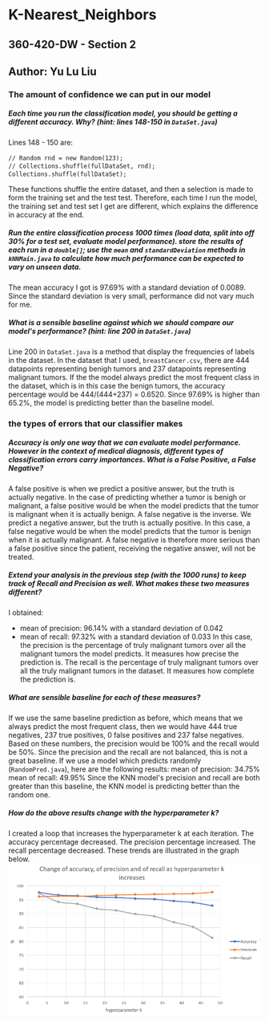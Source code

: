 # K-Nearest_Neighbors
## 360-420-DW - Section 2
## Author: Yu Lu Liu
 
 ### The amount of confidence we can put in our model
##### Each time you run the classification model, you should be getting a different accuracy. Why? (hint: lines 148-150 in `DataSet.java`)
Lines 148 - 150 are:
```
// Random rnd = new Random(123);
// Collections.shuffle(fullDataSet, rnd);
Collections.shuffle(fullDataSet);
```
These functions shuffle the entire dataset, and then a selection is made to form the training set and the test test. Therefore, each time I run the model, the training set and test set I get are different, which explains the difference in accuracy at the end. 

##### Run the entire classification process 1000 times (load data, split into off 30% for a test set, evaluate model performance). store the results of each run in a `double[]`; use the `mean` and `standardDeviation` methods in `kNNMain.java` to calculate how much performance can be expected to vary on unseen data. 
The mean accuracy I got is 97.69% with a standard deviation of 0.0089. Since the standard deviation is very small, performance did not vary much for me. 

##### What is a sensible baseline against which we should compare our model's performance? (hint: line 200 in `DataSet.java`)
Line 200 in `DataSet.java` is a method that display the frequencies of labels in the dataset. In the dataset that I used, `breastCancer.csv`, there are 444 datapoints representing benigh tumors and 237 datapoints representing malignant tumors. If the the model always predict the most frequent class in the dataset, which is in this case the benign tumors, the accuracy percentage would be 444/(444+237) = 0.6520. Since 97.69% is higher than 65.2%, the model is predicting better than the baseline model. 

### the types of errors that our classifier makes
##### *Accuracy* is only one way that we can evaluate model performance. However in the context of medical diagnosis, different types of classification errors carry importances. What is a False Positive, a False Negative?
A false positive is when we predict a positive answer, but the truth is actually negative. In the case of predicting whether a tumor is benigh or malignant, a false positive would be when the model predicts that the tumor is malignant when it is actually benign. A false negative is the inverse. We predict a negative answer, but the truth is actually positive. In this case, a false negative would be when the model predicts that the tumor is benign when it is actually malignant. A false negative is therefore more serious than a false positive since the patient, receiving the negative answer, will not be treated. 

##### Extend your analysis in the previous step (with the 1000 runs) to keep track of **Recall** and **Precision** as well. What makes these two measures different?
I obtained:
- mean of precision: 96.14% with a standard deviation of 0.042
- mean of recall: 97.32% with a standard deviation of 0.033
In this case, the precision is the percentage of truly malignant tumors over all the malignant tumors the model predicts. It measures how precise the prediction is. The recall is the percentage of truly malignant tumors over all the truly malignant tumors in the dataset. It measures how complete the prediction is. 

##### What are sensible baseline for each of these measures? 
If we use the same baseline prediction as before, which means that we always predict the most frequent class,
then we would have 444 true negatives, 237 true positives, 0 false positives and 237 false negatives. 
Based on these numbers, the precision would be 100% and the recall would be 50%. Since the precision and the recall are not balanced, this is not a great baseline.
If we use a model which predicts randomly (`RandomPred.java`), here are the following results:
mean of precision: 34.75% 
mean of recall: 49.95%
Since the KNN model's precision and recall are both greater than this baseline, the KNN model is predicting better than the random one.

##### How do the above results change with the **hyperparameter** *k*?
I created a loop that increases the hyperparameter k at each iteration. 
The accuracy percentage decreased. The precision percentage increased. The recall percentage decreased. These trends are illustrated in the graph below.
![alt text](https://github.com/YuLuLiu/w19-360420-machine-learning/blob/master/graph.PNG "Graph")